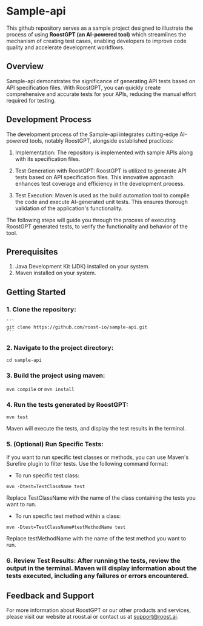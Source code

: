 # Sample-api

This github repository serves as a sample project designed to illustrate the process of using **RoostGPT (an AI-powered tool)** which streamlines the mechanism of creating test cases, enabling developers to improve code quality and accelerate development workflows.

## Overview 
Sample-api demonstrates the significance of generating API tests based on API specification files. With RoostGPT, you can quickly create comprehensive and accurate tests for your APIs, reducing the manual effort required for testing.


## Development Process 
The development process of the Sample-api integrates cutting-edge AI-powered tools, notably RoostGPT, alongside established practices:

1. Implementation:
The repository is implemented with sample APIs along with its specification files. 

2. Test Generation with RoostGPT:
RoostGPT is utilized to generate API tests based on API specification files. This innovative approach enhances test coverage and efficiency in the development process.

3. Test Execution:
Maven is used as the build automation tool to compile the code and execute AI-generated unit tests. This ensures thorough validation of the application's functionality.

The following steps will guide you through the process of executing RoostGPT generated tests, to verify the functionality and behavior of the tool.

## Prerequisites
1. Java Development Kit (JDK) installed on your system.
2. Maven installed on your system.

## Getting Started

### 1. Clone the repository:
    ```
    git clone https://github.com/roost-io/sample-api.git
    ```
    
### 2. Navigate to the project directory:
   ```
   cd sample-api
   ```

### 3. Build the project using maven:

   ``` mvn compile ``` or ```mvn install```

### 4. Run the tests generated by RoostGPT:
   ```
   mvn test
   ```
Maven will execute the tests, and display the test results in the terminal.

### 5. (Optional) Run Specific Tests: 
If you want to run specific test classes or methods, you can use Maven's Surefire plugin to filter tests. Use the following command format:

  - To run specific test class:
  ```
  mvn -Dtest=TestClassName test
  ```
Replace TestClassName with the name of the class containing the tests you want to run.

  - To run specific test method within a class:
  ```
  mvn -Dtest=TestClassName#testMethodName test
  ```
Replace testMethodName with the name of the test method you want to run.

### 6. Review Test Results: After running the tests, review the output in the terminal. Maven will display information about the tests executed, including any failures or errors encountered.

## Feedback and Support
For more information about RoostGPT or our other products and services, please visit our website at roost.ai or contact us at support@roost.ai.

